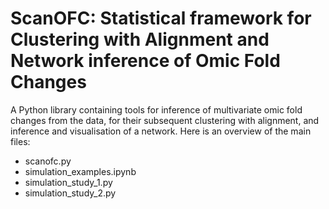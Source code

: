 # ScanOFC: Statistical framework for Clustering with Alignment and Network inference of Omic Fold Changes
A Python library containing tools for inference of multivariate omic fold changes from the data, for their subsequent clustering with alignment, and inference and visualisation of a network. Here is an overview of the main files:

- scanofc.py
- simulation_examples.ipynb
- simulation_study_1.py
- simulation_study_2.py


